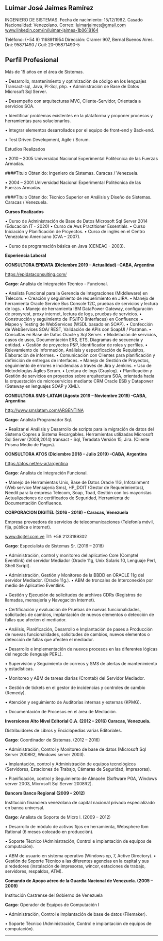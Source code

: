 ## Luimar José Jaimes Ramírez
INGENIERO DE SISTEMAS.
Fecha de nacimiento: 15/12/1982. Casado Nacionalidad: Venezolano.
Correo: luimarjaimes@gmail.com
www.linkedin.com/in/luimar-jaimes-1b0618164

Teléfono: (+54 9) 1168911954
Dirección: Cramer 907, Bernal Buenos Aires.
Dni: 95871490 / Cuil: 20-95871490-5

## Perfil Profesional


Más de 15 años en el área de Sistemas.


•	Desarrollo, mantenimiento y optimización de código en los lenguajes Transact-sql, Java, Pl-Sql, php.
•	Administración de Base de Datos Microsoft Sql Server.

•	Desempeño con arquitecturas MVC, Cliente-Servidor, Orientada a servicios SOA.

•	Identificar problemas existentes en la plataforma y proponer procesos y herramientas para solucionarlos.

•	Integrar elementos desarrollados por el equipo de front-end y Back-end.

•	Test Driven Development, Agile / Scrum.

Estudios Realizados


•	2010 – 2005 Universidad Nacional Experimental Politécnica de las Fuerzas Armadas.

####Titulo Obtenido: Ingeniero de Sistemas. Caracas / Venezuela.

•	2004 – 2001 Universidad Nacional Experimental Politécnica de las Fuerzas Armadas.

####Titulo Obtenido: Técnico Superior en Análisis y Diseño de Sistemas. Caracas / Venezuela. 

**Cursos Realizados**


•	Curso de Administración de Base de Datos Microsoft Sql Server 2014 (Educación IT - 2020) 
•	Curso de Aws Practitioner Essentials.
•	Curso Iniciación y Planificación de Proyectos.
•	Curso de inglés en el Centro Venezolano Americano (CVA – 2007).

•	Curso de programación básica en Java (CENEAC - 2003).
 
**Experiencia Laboral**


**CONSULTORA EPIDATA (Diciembre 2019 – Actualidad) –CABA, Argentina**

https://epidataconsulting.com/

**Cargo**: Analista de Integración Técnico - Funcional.

•	Analista Funcional para la Gerencia de Integraciones (Middleware) en Telecom. 
•	Creación y seguimiento de requerimiento en JIRA.
•	Manejo de herramienta Oracle Service Bus Console 12C, pruebas de servicios y lectura de logs.
•	Manejo de herramienta IBM DataPower Gateway, configuración de proxyrest, proxy internet, lectura de logs, pruebas de servicios.
•	Construcción y seguimiento de IFS/IFO (Interfaces) en Confluence.
•	Mapeo y Testing de WebServices (WSDL basado en SOAP).
•	Confección de WebServices SOA/ REST, Validación de APIs con SoapUI / Postman.
•	Consultas en Base de Datos Oracle y Sql Server.
•	Modelación de servicios, casos de usos, Documentación ERS, ETS, Diagramas de secuencia y
      entidad.
•	Gestión de proyectos P&P, Identificador de roles y perfiles.
•	Relevamiento de Información, Análisis y especificación de Requisitos, Elaboración de informes. 
•	Comunicación con Clientes para planificación y definición de entregas de interfaces.
•	Manejo de Gestión de Proyectos, seguimiento de errores e incidencias a través de Jira y Jenkins.
•	Uso de Metodologías Ágiles Scrum.
•	Lectura de logs (Graylog).
•	Planificación y Gestión de servicios en proyectos sobre arquitectura SOA, orientada hacia la
orquestación de microservicios mediante CRM Oracle ESB y Datapower (Gateway en lenguajes SOAP y XML).


**CONSULTORA SMS-LATAM (Agosto 2019 – Noviembre 2019) –CABA, Argentina**

http://www.smslatam.com/ARGENTINA

**Cargo**: Analista Programador Sql.

•	Realizar el Análisis y Desarrollo de scripts para la migración de datos del Sistema Copres a Sistema Recargables. Herramientas utilizadas Microsoft Sql Server (2008,2014) transact - Sql, Teradata Versión 15, Jira. (Cliente Prisma Medio de Pagos).


**CONSULTORA ATOS (Diciembre 2018 – Julio 2019) –CABA, Argentina**

https://atos.net/es-ar/argentina

**Cargo**: Analista de Integración Funcional.

•	Manejo de Herramientas Unix, Base de Datos Oracle 11G, Infotainment (Web service Mensajería Sms), HP_DOIT (Gestor de Requerimientos), Needit para la empresa Telecom, Soap, Toad, Gestión con los mayoristas Actualizaciones de certificados de Seguridad, Herramienta de Documentación Confluence.





**CORPORACION DIGITEL (2016 - 2018) – Caracas, Venezuela**

Empresa proveedora de servicios de telecomunicaciones (Telefonía móvil, fija, pública e internet).

www.digitel.com.ve Tlf: +58 2123189302

**Cargo**: Especialista de Sistemas Sr. (2016 – 2018)

•	Administración, control y monitoreo del aplicativo Core (Comptel Eventlink) del servidor Mediador (Oracle 11g, Unix Solaris 10, Lenguaje Perl, Shell Script).

•	Administración, Gestión y Monitoreo de la BBDD en ORACLE 11g del servidor Mediador. (Oracle 11g.).
•	ABM de troncales de Interconexión por medio de Aplicativo Eventlink.

•	Gestión y Ejecución de solicitudes de archivos CDRs (Registros de llamadas, mensajería y Navegación Internet).

•	Certificación y evaluación de Pruebas de nuevas funcionalidades, solicitudes de cambios, implantación de nuevos elementos o detección de fallas que afecten el mediador.

•	Análisis, Planificación, Desarrollo e Implantación de pases a Producción de nuevas funcionalidades, solicitudes de cambios, nuevos elementos o detección de fallas que afecten el mediador.

•	Desarrollo e implementación de nuevos procesos en las diferentes lógicas del negocio (lenguaje PERL).

•	Supervisión y Seguimiento de correos y SMS de alertas de mantenimiento y estadísticas.

•	Monitoreo y ABM de tareas diarias (Crontab) del Servidor Mediador.

•	Gestión de tickets en el gestor de incidencias y controles de cambio (Remedy).

•	Atención y seguimiento de Auditorías internas y externas (KPMG).

•	Documentación de Procesos en el área de Mediación.

**Inversiones Alto Nivel Editorial C.A. (2012 – 2016) Caracas, Venezuela.**

Distribuidores de Libros y Enciclopedias varias Editoriales.

**Cargo**: Coordinador de Sistemas. (2012 – 2016)


•	Administración, Control y Monitoreo de base de datos (Microsoft Sql Server 2008R2, Windows server 2003).

•	Implantación, control y Administración de equipos tecnológicos (Servidores, Estaciones de Trabajo, Cámaras de Seguridad, Impresoras).

•	Planificación, control y Seguimiento de Almacén (Software PGA, Windows server 2003, Microsoft Sql Server 2008R2).


**Bancoro Banco Regional (2009 – 2012)**

Institución financiera venezolana de capital nacional privado especializado en banca universal.

**Cargo**: Analista de Soporte de Micro I. (2009 – 2012)

•	Desarrollo de módulo de activos fijos en herramienta, Websphere Ibm Rational (6 meses colocado en producción).

•	Soporte Técnico (Administración, Control e implantación de equipos de computación).

•	ABM de usuario en sistema operativo (Windows xp, 7, Active Directory).
•	Gestión de Soporte Técnico a las diferentes agencias en la capital y sus alrededores (instalación de impresoras, wincor, estaciones de trabajo, servidores, respaldos, ATM).

**Comando de Apoyo aéreo de la Guardia Nacional de Venezuela. (2005 – 2009)**

Institución Castrense del Gobierno de Venezuela

**Cargo**: Operador de Equipos de Computación I

•	Administración, Control e implantación de base de datos (Filemaker).

•	Soporte Técnico (Administración, Control e implantación de equipos de computación).


 ****
